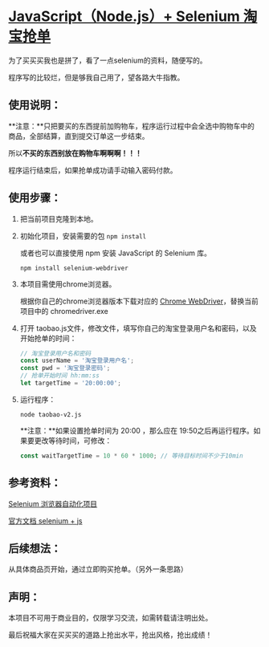 # [JavaScript（Node.js）+ Selenium 淘宝抢单](https://github.com/JaceyKan/TaobaoAutoOrder)

为了买买买我也是拼了，看了一点selenium的资料，随便写的。

程序写的比较烂，但是够我自己用了，望各路大牛指教。



## 使用说明：

**注意：**只把要买的东西提前加购物车，程序运行过程中会全选中购物车中的商品，全部结算，直到提交订单这一步结束。

所以**不买的东西别放在购物车啊啊啊！！！**

程序运行结束后，如果抢单成功请手动输入密码付款。



## 使用步骤：

1. 把当前项目克隆到本地。

2. 初始化项目，安装需要的包 `npm install`

   或者也可以直接使用 npm 安装 JavaScript 的 Selenium 库。

   ```shell
   npm install selenium-webdriver
   ```

3. 本项目需使用chrome浏览器。

   根据你自己的chrome浏览器版本下载对应的 [Chrome WebDriver](https://chromedriver.storage.googleapis.com/index.html)，替换当前项目中的 chromedriver.exe

4. 打开 taobao.js文件，修改文件，填写你自己的淘宝登录用户名和密码，以及开始抢单的时间：

   ```js
   // 淘宝登录用户名和密码
   const userName = '淘宝登录用户名';
   const pwd = '淘宝登录密码';
   // 抢单开始时间 hh:mm:ss
   let targetTime = '20:00:00';
   ```

5. 运行程序：
   ```shell
   node taobao-v2.js
   ```
   **注意：**如果设置抢单时间为 20:00 ，那么应在 19:50之后再运行程序。如果要更改等待时间，可修改：
   ```js
   const waitTargetTime = 10 * 60 * 1000; // 等待目标时间不少于10min
   ```



## 参考资料：

[Selenium 浏览器自动化项目](https://www.selenium.dev/documentation/zh-cn/)

[官方文档 selenium + js](https://www.selenium.dev/selenium/docs/api/javascript/index.html)



## 后续想法：

从具体商品页开始，通过立即购买抢单。（另外一条思路）



## 声明：

本项目不可用于商业目的，仅限学习交流，如需转载请注明出处。

最后祝福大家在买买买的道路上抢出水平，抢出风格，抢出成绩！

